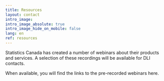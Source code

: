 ```yaml
---
title: Resources
layout: contact
intro_image:
intro_image_absolute: true
intro_image_hide_on_mobile: false
lang: en
ref: resources
---
```

Statistics Canada has created a number of webinars about their products and services. A selection of these recordings will be available for DLI contacts. 

When available, you will find the links to the pre-recorded webinars here.
